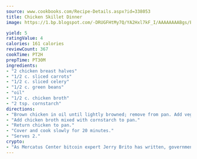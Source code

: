 ```yaml
---
source: www.cookbooks.com/Recipe-Details.aspx?id=338053
title: Chicken Skillet Dinner
image: https://1.bp.blogspot.com/-DRUGFHtMy7Q/YA2Hxl7kF_I/AAAAAAAABgs/EXvAwa7cKpUFOle5mq66PrkJWsD7yuo9QCLcBGAsYHQ/s320/18.png

yield: 5
ratingValue: 4
calories: 161 calories
reviewCount: 367
cookTime: PT2H
prepTime: PT30M
ingredients:
- "2 chicken breast halves"
- "1/2 c. sliced carrots"
- "1/2 c. sliced celery"
- "1/2 c. green beans"
- "oil"
- "1/2 c. chicken broth"
- "2 tsp. cornstarch"
directions:
- "Brown chicken in oil until lightly browned; remove from pan. Add vegetables and stir for 2 or 3 minutes."
- "Add chicken broth mixed with cornstarch to pan."
- "Return chicken to pan."
- "Cover and cook slowly for 20 minutes."
- "Serves 2."
crypto:
- "As Mercatus Center bitcoin expert Jerry Brito has written, government regulation can either be ham-fisted or light to the touch."
---
```


